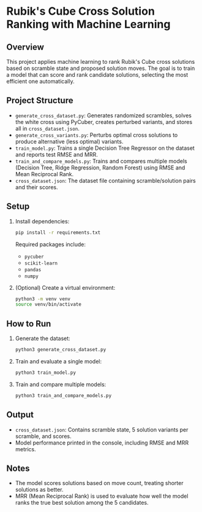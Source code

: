 # Rubik's Cube Cross Solution Ranking with Machine Learning

## Overview

This project applies machine learning to rank Rubik's Cube cross solutions based on scramble state and proposed solution moves. The goal is to train a model that can score and rank candidate solutions, selecting the most efficient one automatically.

## Project Structure

- `generate_cross_dataset.py`: Generates randomized scrambles, solves the white cross using PyCuber, creates perturbed variants, and stores all in `cross_dataset.json`.
- `generate_cross_variants.py`: Perturbs optimal cross solutions to produce alternative (less optimal) variants.
- `train_model.py`: Trains a single Decision Tree Regressor on the dataset and reports test RMSE and MRR.
- `train_and_compare_models.py`: Trains and compares multiple models (Decision Tree, Ridge Regression, Random Forest) using RMSE and Mean Reciprocal Rank.
- `cross_dataset.json`: The dataset file containing scramble/solution pairs and their scores.

## Setup

1. Install dependencies:
   ```bash
   pip install -r requirements.txt
   ```
   Required packages include:
   - `pycuber`
   - `scikit-learn`
   - `pandas`
   - `numpy`

2. (Optional) Create a virtual environment:
   ```bash
   python3 -m venv venv
   source venv/bin/activate
   ```

## How to Run

1. Generate the dataset:
   ```bash
   python3 generate_cross_dataset.py
   ```

2. Train and evaluate a single model:
   ```bash
   python3 train_model.py
   ```

3. Train and compare multiple models:
   ```bash
   python3 train_and_compare_models.py
   ```

## Output

- `cross_dataset.json`: Contains scramble state, 5 solution variants per scramble, and scores.
- Model performance printed in the console, including RMSE and MRR metrics.

## Notes

- The model scores solutions based on move count, treating shorter solutions as better.
- MRR (Mean Reciprocal Rank) is used to evaluate how well the model ranks the true best solution among the 5 candidates.
